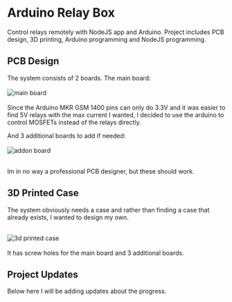 
# Arduino Relay Box
Control relays remotely with NodeJS app and Arduino.
Project includes PCB design, 3D printing, Arduino programming and NodeJS programming.

## PCB Design
The system consists of 2 boards.
The main board:<br></br>
![main board](https://i.imgur.com/XttDpse.png)<br></br>
Since the Arduino MKR GSM 1400 pins can only do 3.3V and it was easier to find 5V relays with the max current I wanted, I decided to use the arduino to control MOSFETs instead of the relays directly.

And 3 additional boards to add if needed:<br></br>
![addon board](https://i.imgur.com/ozBc17R.png)<br></br>

Im in no way a professional PCB designer, but these should work.

## 3D Printed Case

The system obviously needs a case and rather than finding a case that already exists, I wanted to design my own.<br></br>

![3d printed case](https://i.imgur.com/7mK3FWr.png)<br></br>
It has screw holes for the main board and 3 additional boards.


## Project Updates
Below here I will be adding updates about the progress.
